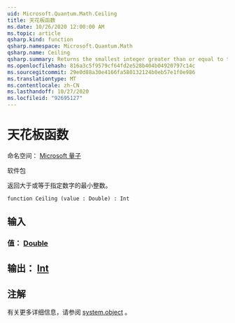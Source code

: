 ```yaml
---
uid: Microsoft.Quantum.Math.Ceiling
title: 天花板函数
ms.date: 10/26/2020 12:00:00 AM
ms.topic: article
qsharp.kind: function
qsharp.namespace: Microsoft.Quantum.Math
qsharp.name: Ceiling
qsharp.summary: Returns the smallest integer greater than or equal to the specified number.
ms.openlocfilehash: 816a3c5f9579cf64fd2e528b404b04920797c14c
ms.sourcegitcommit: 29e0d88a30e4166fa580132124b0eb57e1f0e986
ms.translationtype: MT
ms.contentlocale: zh-CN
ms.lasthandoff: 10/27/2020
ms.locfileid: "92695127"
---
```

# <a name="ceiling-function"></a>天花板函数

命名空间： [Microsoft 量子](xref:Microsoft.Quantum.Math)

软件包 [](https://nuget.org/packages/)


返回大于或等于指定数字的最小整数。

```qsharp
function Ceiling (value : Double) : Int
```


## <a name="input"></a>输入

### <a name="value--double"></a>值： [Double](xref:microsoft.quantum.lang-ref.double)





## <a name="output--int"></a>输出： [Int](xref:microsoft.quantum.lang-ref.int)



## <a name="remarks"></a>注解

有关更多详细信息，请参阅 [system.object](https://docs.microsoft.com/dotnet/api/system.math.ceiling) 。
